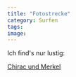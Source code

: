```yaml
---
title: "Fotostrecke"
category: Surfen
tags: 
image: 
---
```


Ich find's nur lustig:  

  

[Chirac und Merkel](http://www.spiegel.de/fotostrecke/0,5538,PB64-SUQ9MTI5NDQmbnI9NA_3_3,00.html)